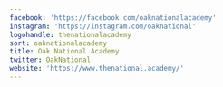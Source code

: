 ```yaml
---
facebook: 'https://facebook.com/oaknationalacademy'
instagram: 'https://instagram.com/oaknational'
logohandle: thenationalacademy
sort: oaknationalacademy
title: Oak National Academy
twitter: OakNational
website: 'https://www.thenational.academy/'
---
```

